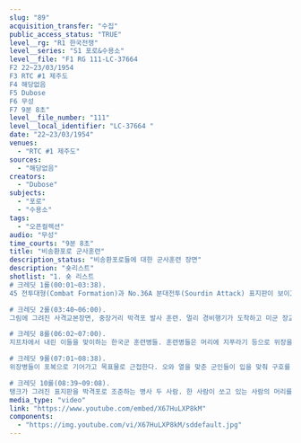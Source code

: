 ```yaml
---
slug: "89"
acquisition_transfer: "수집"
public_access_status: "TRUE"
level__rg: "R1 한국전쟁"
level__series: "S1 포로&수용소"
level__file: "F1 RG 111-LC-37664 
F2 22~23/03/1954
F3 RTC #1 제주도
F4 해당없음 
F5 Dubose
F6 무성
F7 9분 8초"
level__file_number: "111"
level__local_identifier: "LC-37664 "
date: "22~23/03/1954"
venues: 
  - "RTC #1 제주도"
sources: 
  - "해당없음"
creators: 
  - "Dubose"
subjects: 
  - "포로"
  - "수용소"
tags: 
  - "오픈컬렉션"
audio: "무성"
time_courts: "9분 8초"
title: "비송환포로 군사훈련"
description_status: "비송환포로들에 대한 군사훈련 장면"
description: "숏리스트"
shotlist: "1. 숏 리스트
# 크레딧 1롤(00:01~03:38). 
45 전투대형(Combat Formation)과 No.36A 분대전투(Sourdin Attack) 표지판이 보이고 한국인들이 총을 세우고 앉아 있다. 박격포를 조립하여 발사준비를 마치는 연습을 하고 있다. 각개전투로 각자 엎드려 쏴를 훈련 중이다. 침투사격을 위해 철조망을 누워서 기어가는 장면과 실탄 사격 장면을 연습하면서 교정받고 있다. 

# 크레딧 2롤(03:40~06:00). 
그림에 그려진 사격교본장면, 중장거리 박격포 발사 훈련. 멀리 경비행기가 도착하고 미군 장교 두사람과 한국인 장교 한 사람이 내린다. 군악대가 이들을 맞이하고 여중생이 꽃다발을 전달하고 있다. 환영을 받은 이들은 지프차로 이동한다. 맥나브촌.  

# 크레딧 8롤(06:02~07:00). 
지프차에서 내린 이들을 맞이하는 한국군 훈련병들. 훈련병들은 머리에 지푸라기 등으로 위장을 하고 있다. 

# 크레딧 9롤(07:01~08:38). 
위장병들이 포복으로 기어가고 목표물로 근접한다. 오와 열을 맞춘 군인들이 입을 맞춰 구호를 외치고 지프차는 헌병을 통과해 지나가고 훈련병들은 총을 어깨에 걸고 도보로 걸어간다.. 독도법과 제3연대 뵨2부라는 표지판이 지나가는 그들 옆으로 보인다. 성조기와 유엔기, 태극기가 나란히 휘날리는 건물.

# 크레딧 10롤(08:39~09:08). 
탱크가 그려진 표지판을 박격포로 조준하는 병사 두 사람. 한 사람이 쏘고 있는 사람의 머리를 두드리며 격려하고 있다."
media_type: "video"
link: "https://www.youtube.com/embed/X67HuLXP8kM"
components: 
  - "https://img.youtube.com/vi/X67HuLXP8kM/sddefault.jpg"
---
```

